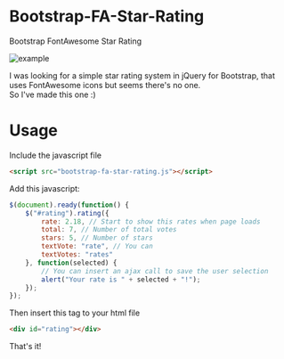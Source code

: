 Bootstrap-FA-Star-Rating
========================

Bootstrap FontAwesome Star Rating

![example](https://raw.github.com/gubi/Bootstrap-FA-Star-Rating/master/star-rates.png)

I was looking for a simple star rating system in jQuery for Bootstrap, that uses FontAwesome icons but seems there's no one.<br />
So I've made this one :)

# Usage
Include the javascript file
```html
<script src="bootstrap-fa-star-rating.js"></script>
```

Add this javascript:
```javascript
$(document).ready(function() {
	$("#rating").rating({
		rate: 2.18, // Start to show this rates when page loads
		total: 7, // Number of total votes
		stars: 5, // Number of stars
		textVote: "rate", // You can 
		textVotes: "rates"
	}, function(selected) {
		// You can insert an ajax call to save the user selection
		alert("Your rate is " + selected + "!");
	});
});
```

Then insert this tag to your html file
```html
<div id="rating"></div>
```
That's it!
